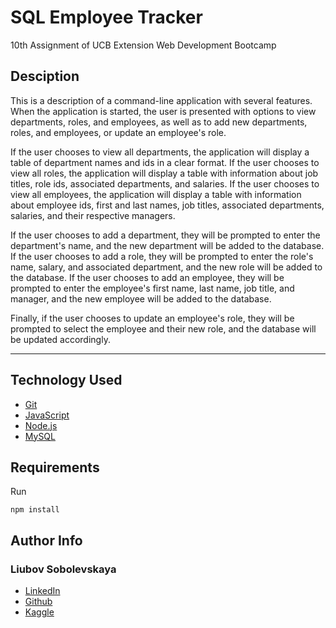# SQL Employee Tracker
10th Assignment of UCB Extension Web Development Bootcamp


## Desciption
This is a description of a command-line application with several features. When the application is started, the user is presented with options to view departments, roles, and employees, as well as to add new departments, roles, and employees, or update an employee's role.

If the user chooses to view all departments, the application will display a table of department names and ids in a clear format. If the user chooses to view all roles, the application will display a table with information about job titles, role ids, associated departments, and salaries. If the user chooses to view all employees, the application will display a table with information about employee ids, first and last names, job titles, associated departments, salaries, and their respective managers.

If the user chooses to add a department, they will be prompted to enter the department's name, and the new department will be added to the database. If the user chooses to add a role, they will be prompted to enter the role's name, salary, and associated department, and the new role will be added to the database. If the user chooses to add an employee, they will be prompted to enter the employee's first name, last name, job title, and manager, and the new employee will be added to the database.

Finally, if the user chooses to update an employee's role, they will be prompted to select the employee and their new role, and the database will be updated accordingly.

______________

## Technology Used 
   
* [Git](https://git-scm.com/)   
* [JavaScript](https://www.javascript.com/)   
* [Node.js](https://nodejs.dev/)
* [MySQL](https://www.mysql.com/)

## Requirements

Run
```
npm install
```

## Author Info

### Liubov Sobolevskaya
* [LinkedIn](https://www.linkedin.com/in/liubov-sobolevskaya-45756a101/)
* [Github](https://github.com/LiubovSobolevskaya)
* [Kaggle](https://www.kaggle.com/lyubovsobolevskaya)



